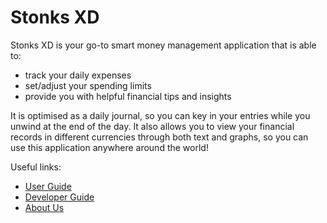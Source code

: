 # Stonks XD

Stonks XD is your go-to smart money management application that is able to:
- track your daily expenses
- set/adjust your spending limits
- provide you with helpful financial tips and insights

It is optimised as a daily journal, so you can key in your entries while you unwind at the end of the day.
It also allows you to view your financial records in different currencies through both text and graphs,
so you can use this application anywhere around the world!

Useful links:
* [User Guide](UserGuide.md)
* [Developer Guide](DeveloperGuide.md)
* [About Us](AboutUs.md)
